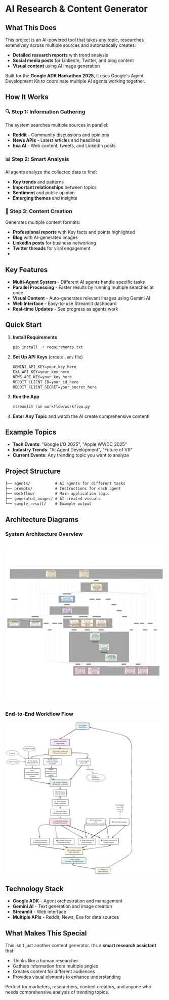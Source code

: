 # AI Research & Content Generator

## What This Does

This project is an AI-powered tool that takes any topic, researches extensively across multiple sources and automatically creates:

- **Detailed research reports** with trend analysis
- **Social media posts** for LinkedIn, Twitter, and blog content
- **Visual content** using AI image generation

Built for the **Google ADK Hackathon 2025**, it uses Google's Agent Development Kit to coordinate multiple AI agents working together.

## How It Works

### 🔍 Step 1: Information Gathering

The system searches multiple sources in parallel:

- **Reddit** - Community discussions and opinions
- **News APIs** - Latest articles and headlines
- **Exa AI** - Web content, tweets, and LinkedIn posts

### 📊 Step 2: Smart Analysis

AI agents analyze the collected data to find:

- **Key trends** and patterns
- **Important relationships** between topics
- **Sentiment** and public opinion
- **Emerging themes** and insights

### 📝 Step 3: Content Creation

Generates multiple content formats:

- **Professional reports** with Key facts and points highlighted
- **Blog** with AI-generated images
- **LinkedIn posts** for business networking
- **Twitter threads** for viral engagement
-

## Key Features

- **Multi-Agent System** - Different AI agents handle specific tasks
- **Parallel Processing** - Faster results by running multiple searches at once
- **Visual Content** - Auto-generates relevant images using Gemini AI
- **Web Interface** - Easy-to-use Streamlit dashboard
- **Real-time Updates** - See progress as agents work

## Quick Start

1. **Install Requirements**

   ```bash
   pip install -r requirements.txt
   ```

2. **Set Up API Keys** (create `.env` file)

   ```
   GEMINI_API_KEY=your_key_here
   EXA_API_KEY=your_key_here
   NEWS_API_KEY=your_key_here
   REDDIT_CLIENT_ID=your_id_here
   REDDIT_CLIENT_SECRET=your_secret_here
   ```

3. **Run the App**

   ```bash
   streamlit run workflow/workflow.py
   ```

4. **Enter Any Topic** and watch the AI create comprehensive content!

## Example Topics

- **Tech Events**: "Google I/O 2025", "Apple WWDC 2025"
- **Industry Trends**: "AI Agent Development", "Future of VR"
- **Current Events**: Any trending topic you want to analyze

## Project Structure

```
├── agents/           # AI agents for different tasks
├── prompts/          # Instructions for each agent
├── workflow/         # Main application logic
├── generated_images/ # AI-created visuals
└── sample_result/    # Example output
```

## Architecture Diagrams

### System Architecture Overview

![Architecture Diagram](sample_result/ArchitectureDiagram_AI_Generated.png)

### End-to-End Workflow Flow

![Flow Diagram](sample_result/FlowDiagram.png)

## Technology Stack

- **Google ADK** - Agent orchestration and management
- **Gemini AI** - Text generation and image creation
- **Streamlit** - Web interface
- **Multiple APIs** - Reddit, News, Exa for data sources

## What Makes This Special

This isn't just another content generator. It's a **smart research assistant** that:

- Thinks like a human researcher
- Gathers information from multiple angles
- Creates content for different audiences
- Provides visual elements to enhance understanding

Perfect for marketers, researchers, content creators, and anyone who needs comprehensive analysis of trending topics.
